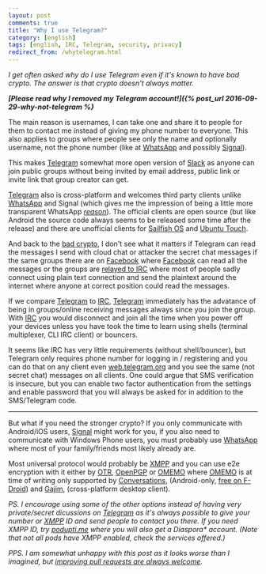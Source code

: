 ```yaml
---
layout: post
comments: true
title: "Why I use Telegram?"
category: [english]
tags: [english, IRC, Telegram, security, privacy]
redirect_from: /whytelegram.html
---
```



*I get often asked why do I use Telegram even if it's known to have bad
 crypto. The answer is that crypto doesn't always matter.*

***[Please read why I removed my Telegram account!]({% post_url 2016-09-29-why-not-telegram %}***

The main reason is usernames, I can take one and share it to people for
them to contact me instead of giving my phone number to everyone. This
also applies to groups where people see only the name and optionally
username, not the phone number (like at [WhatsApp] and possibly [Signal]).

This makes [Telegram] somewhat more open version of [Slack] as anyone can
join public groups without being invited by email address, public link
or invite link that group creator can get.

[Telegram] also is cross-platform and welcomes third party clients unlike
[WhatsApp] and Signal (which gives me the impression of being a little more
transparent WhatsApp *[reason](https://github.com/LibreSignal/LibreSignal/issues/37#issuecomment-217211165)*).
The official clients are open source (but like Android the source code
always seems to be released some time after the release) and there are
unofficial clients for [Sailfish OS] and [Ubuntu Touch].

And back to the [bad crypto], I don't see what it matters if Telegram can
read the messages I send with cloud chat or attacker the secret chat
messages if the same groups there are on [Facebook] where [Facebook] can
read all the messages or the groups are [relayed to IRC] where most of
people sadly connect using plain text connection and send the plaintext
around the internet where anyone at correct position could read the
messages.

If we compare [Telegram] to [IRC], [Telegram] immediately has the
advatance of being in groups/online receiving messages always since you
join the group. With [IRC] you would disconnect and join all the time when
you power off your devices unless you have took the time to learn using
shells (terminal multiplexer, CLI IRC client) or bouncers.

It seems like IRC has very little requirements (without shell/bouncer), but
Telegram only requires phone number for logging in / registering and you
can do that on any client even [web.telegram.org](https://web.telegram.org)
and you see the same (not secret chat) messages on all clients. One could
argue that SMS verification is insecure, but you can enable two factor
authentication from the settings and enable password that you will always
be asked for in addition to the SMS/Telegram code.

* * * * *

But what if you need the stronger crypto? If you only communicate with
Android/iOS users, [Signal] might work for you, if you also need to
communicate with Windows Phone users, you must probably use [WhatsApp]
where most of your family/friends most likely already are.

Most universal protocol would probably be [XMPP] and you can use e2e
encryption with it either by [OTR], [OpenPGP] or [OMEMO] where [OMEMO]
is at time of writing only supported by [Conversations], (Android-only,
[free on F-Droid](https://f-droid.org/repository/browse/?fdfilter=conversations&fdid=eu.siacs.conversations))
and [Gajim], (cross-platform desktop client).

*PS. I encourage using some of the other options instead of having very
 private/secret dicussions on [Telegram] as it's always possible to give
 your number or [XMPP] ID and send people to contact you there. If you need
 XMPP ID, try [podupti.me](https://podupti.me/) where you will also get a
 Diaspora\* account. (Note that not all pods have XMPP enabled, check the
 services offered.)*

*PPS. I am somewhat unhappy with this post as it looks worse than I
 imagined, but [improving pull requests are always welcome](https://github.com/Mikaela/mikaela.github.io/edit/master/_posts/2016-05-21-why-telegram.md).*

[WhatsApp]:https://www.whatsapp.com/
[Signal]:https://whispersystems.org/
[Slack]:https://slack.com/
[Telegram]:https://telegram.org/
[Sailfish OS]:https://github.com/Dax89/harbour-sailorgram
[Ubuntu Touch]:https://uappexplorer.com/app/com.ubuntu.telegram:
[Facebook]:https://facebook.com/
[IRC]:http://ircv3.net/
[XMPP]:https://xmpp.org/
[OTR]:https://otr.cypherpunks.ca/
[OpenPGP]:https://gnupg.org/
[OMEMO]:https://conversations.im/omemo/
[Conversations]:https://conversations.im/
[Gajim]:https://gajim.org/
[bad crypto]:http://security.stackexchange.com/a/49802
[relayed to IRC]:https://github.com/FruitieX/teleirc
